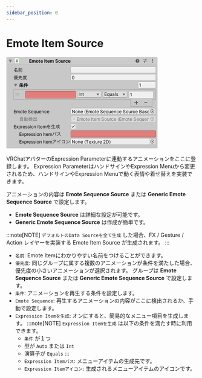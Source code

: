 ```yaml
---
sidebar_position: 0
---
```


# Emote Item Source

![Inspector](img/emote_item_source.png)

VRChatアバターのExpression Parameterに連動するアニメーションをここに登録します。
Expression ParameterはハンドサインやExpression Menuから変更されるため、ハンドサインやExpression Menuで動く表情や着せ替えを実装できます。

アニメーションの内容は **Emote Sequence Source** または **Generic Emote Sequence Source** で設定します。

- **Emote Sequence Source** は詳細な設定が可能です。
- **Generic Emote Sequence Source** は作成が簡単です。

:::note[NOTE]
`デフォルトのData Sourceを全て生成` した場合、FX / Gesture / Action レイヤーを実装する Emote Item Source が生成されます。
:::

- `名前`: Emote Itemにわかりやすい名前をつけることができます。
- `優先度`: 同じグループに属する複数のアニメーションが条件を満たした場合、優先度の小さいアニメーションが選択されます。
  グループは **Emote Sequence Source** または **Generic Emote Sequence Source** で設定します。
- `条件`: アニメーションを再生する条件を設定します。
- `Emote Sequence`: 再生するアニメーションの内容がここに検出されるか、手動で設定します。
- `Expression Itemを生成`: オンにすると、簡易的なメニュー項目を生成します。
  :::note[NOTE]
  `Expression Itemを生成` は以下の条件を満たす時に利用できます。
  - `条件` が１つ
  - 型が `Auto` または `Int`
  - 演算子が `Equals`
  :::
  - `Expression Itemパス`: メニューアイテムの生成先です。
  - `Expression Itemアイコン`: 生成されるメニューアイテムのアイコンです。

